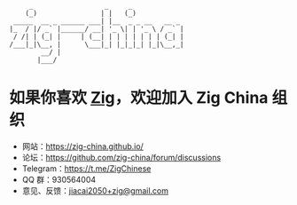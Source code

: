 
```text
     _                  _     _
    (_)                | |   (_)
 _____  __ _ ______ ___| |__  _ _ __   __ _
|_  / |/ _` |______/ __| '_ \| | '_ \ / _` |
 / /| | (_| |     | (__| | | | | | | | (_| |
/___|_|\__, |      \___|_| |_|_|_| |_|\__,_|
        __/ |
       |___/

```

# 如果你喜欢 [Zig](https://ziglang.org/)，欢迎加入 Zig China 组织
- 网站：https://zig-china.github.io/
- 论坛：https://github.com/zig-china/forum/discussions
- Telegram：https://t.me/ZigChinese
- QQ 群：930564004
- 意见、反馈：jiacai2050+zig@gmail.com
